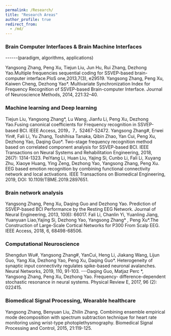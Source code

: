 ```yaml
---
permalink: /Research/
title: "Research Areas"
author_profile: true
redirect_from: 
  - /md/
---
```



### Brain Computer Interfaces & Brain Machine Interfaces 
------(paradigm, algorithms, applications)

Yangsong Zhang, Peng Xu, Tiejun Liu, Jun Hu, Rui Zhang, Dezhong Yao.Multiple frequencies sequential coding for SSVEP-based brain-computer interface.PloS one,2013,7(3), e29519.
Yangsong Zhang, Peng Xu, Kaiwen Cheng, Dezhong Yao*. Multivariate Synchronization Index for Frequency Recognition of SSVEP-based Brain-computer Interface. Journal of Neuroscience Methods, 2014, 221:32–40. 

### Machine learning and Deep learning

Tiejun Liu, Yangsong Zhang*, Lu Wang, Jianfu Li, Peng Xu, Dezhong Yao.Fusing canonical coefficients for Frequency recognition in SSVEP-based BCI. IEEE Access, 2019，7，52467-52472.
Yangsong Zhang#, Erwei Yin#, Fali Li, Yu Zhang, Toshihisa Tanaka, Qibin Zhao, Yan Cui, Peng Xu, Dezhong Yao, Daqing Guo*. Two-stage frequency recognition method based on correlated component analysis for SSVEP-based BCI. IEEE Transactions on Neural Systems and Rehabilitation Engineering, 2018, 26(7): 1314-1323. 
PeiYang Li, Huan Liu, Yajing Si, Cunbo Li, Fali Li, Xuyang Zhu, Xiaoye Huang, Ying Zeng, Dezhong Yao, Yangsong Zhang, Peng Xu. EEG based emotion recognition by combining functional connectivity network and local activations. IEEE Transactions on Biomedical Engineering, 2019, DOI: 10.1109/TBME.2019.2897651.

### Brain network analysis

Yangsong Zhang, Peng Xu, Daqing Guo and Dezhong Yao. Prediction of SSVEP-based BCI Performance by the Resting EEG Network. Journal of Neural Engineering, 2013, 10(6): 66017.
Fali Li, Chanlin Yi, Yuanling Jiang, Yuanyuan Liao,Yajing Si, Dezhong Yao, Yangsong Zhang* , Peng Xu*.The Construction of Large-Scale Cortical Networks for P300 From Scalp EEG. IEEE Access, 2018, 6, 68498-68506.

### Computational Neuroscience

Shengdun Wu#, Yangsong Zhang#, YanCui, Heng Li, Jiakang Wang, Lijun Guo, Yang Xia, Dezhong Yao, Peng Xu, Daqing Guo*. Heterogeneity of synaptic input connectivity regulates spike-based neuronal avalanches. Neural Networks, 2019, 110, 91-103.
---Daqing Guo, Matjaz Perc *, Yangsong Zhang, Peng Xu, Dezhong Yao. Frequency- difference-dependent stochastic resonance in neural systems. Physical Review E, 2017, 96 (2): 022415.

### Biomedical Signal Processing, Wearable healthcare

Yangsong Zhang, Benyuan Liu, Zhilin Zhang. Combining ensemble empirical mode decomposition with spectrum subtraction technique for heart rate monitoring using wrist-type photoplethysmography. Biomedical Signal Processing and Control, 2015, 21:119-125. 


